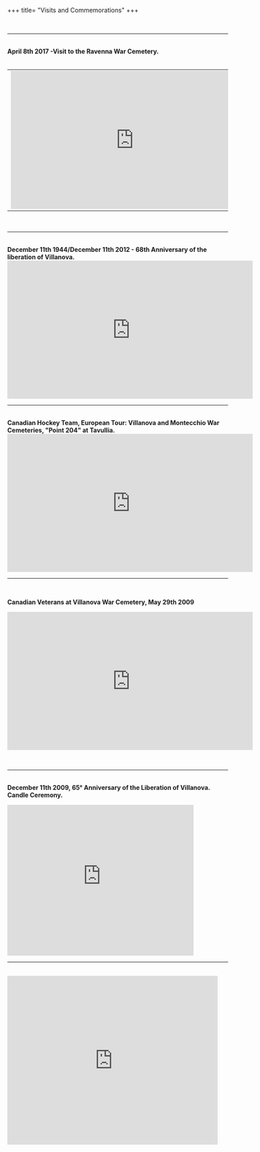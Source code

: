 +++
title= "Visits and Commemorations"
+++

<br><hr><br>
<b>April 8th 2017 -Visit to the Ravenna War Cemetery.   
</b><br>
<table><tr><td>
<iframe width="560" height="315" src="https://www.youtube.com/embed/v7W3UAI0C2g" frameborder="0" allowfullscreen></iframe>
</td><td> <h1> <a href="/cemeteries/en/8-aprile-2017"> Other content </a> </h1></td><tr>
</table>
<br><hr><br>
<b>December 11th 1944/December 11th 2012 - 68th Anniversary of the liberation of Villanova.   
</b><br>
<iframe width="560" height="315" src="https://www.youtube.com/embed/GgAAX2yr1hg?list=UUTopHeFwUPWxXs4CYVu0Tiw" frameborder="0" allowfullscreen></iframe>
<br><hr><br>
<b>Canadian Hockey Team, European Tour: Villanova and Montecchio War Cemeteries, "Point 204" at Tavullia.   
</b><br>
<iframe width="560" height="315" src="https://www.youtube.com/embed/-XIj1DRHRP8" frameborder="0" allowfullscreen></iframe>
<br><hr><br>

<b>Canadian Veterans at Villanova War Cemetery,  May 29th 2009
</b><br><p>
<iframe width="560" height="315" src="https://www.youtube.com/embed/8FOqpxQJZS8" frameborder="0" allowfullscreen></iframe>

<br><hr><br>
<b>December 11th 2009, 65° Anniversary of the Liberation of Villanova. Candle Ceremony.</b>
<br><p>
<object width="425" height="344"><param name="movie" value="https://www.youtube.com/v/MbomK1kkkoc&hl=it&fs=1"></param><param name="allowFullScreen" value="true"></param><param name="allowscriptaccess" value="always"></param><embed src="http://www.youtube.com/v/MbomK1kkkoc&hl=it&fs=1" type="application/x-shockwave-flash" allowscriptaccess="always" allowfullscreen="true" width="425" height="344"></embed></object>
<br><hr><br>
<b>
<object width="480" height="385"><param name="movie" value="https://www.youtube.com/v/pfeG62H3Mro?fs=1&amp;hl=it_IT"></param><param name="allowFullScreen" value="true"></param><param name="allowscriptaccess" value="always"></param><embed src="https://www.youtube.com/v/pfeG62H3Mro?fs=1&amp;hl=it_IT" type="application/x-shockwave-flash" allowscriptaccess="always" allowfullscreen="true" width="480" height="385"></embed></object>
